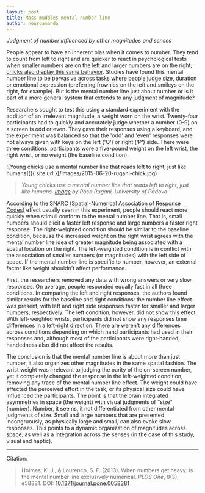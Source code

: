 ```yaml
---
layout: post
title: Mass muddles mental number line
author: neuroamanda
---
```


_Judgment of number influenced by other magnitudes and senses_

People appear to have an inherent bias when it comes to number.
They tend to count from left to right and are quicker to react in psychological tests when smaller numbers are on the left and larger numbers are on the right; [chicks also display this same behavior](http://www.aaas.org/news/humans-chicks-count-left-right).
Studies have found this mental number line to be pervasive across tasks where people judge size, duration or emotional expression (preferring frownies on the left and smileys on the right, for example).
But is the mental number line just about number or is it part of a more general system that extends to any judgment of magnitude?

Researchers sought to test this using a standard experiment with the addition of an irrelevant magnitude, a weight worn on the wrist.
Twenty-four participants had to quickly and accurately judge whether a number (0-9) on a screen is odd or even.
They gave their responses using a keyboard, and the experiment was balanced so that the 'odd' and 'even' responses were not always given with keys on the left ('Q') or right ('P') side.
There were three conditions: participants wore a five-pound weight on the left wrist, the right wrist, or no weight (the baseline condition).

![Young chicks use a mental number line that reads left to right, just like humans]({{ site.url }}/images/2015-06-20-rugani-chick.jpg)

> _Young chicks use a mental number line that reads left to right, just like humans. [Image](http://media.eurekalert.org/scipak/gallery/images/2015-01/rugani1HR.jpg) by Rosa Rugani, University of Padova_

According to the SNARC [(Spatial-Numerical Association of Response Codes)](https://en.wikipedia.org/wiki/Spatial-numerical_association_of_response_codes) effect usually seen in this experiment, people should react more quickly when stimuli conform to the mental number line.
That is, small numbers should elicit a faster left response and large numbers a faster right response.
The right-weighted condition should be similar to the baseline condition, because the increased weight on the right wrist agrees with the mental number line idea of greater magnitude being associated with a spatial location on the right.
The left-weighted condition is in conflict with the association of smaller numbers (or magnitudes) with the left side of space.
If the mental number line is specific to number, however, an external factor like weight shouldn't affect performance.

First, the researchers removed any data with wrong answers or very slow responses.
On average, people responded equally fast in all three conditions.
In comparing the left and right responses, the authors found similar results for the baseline and right conditions: the number line effect was present, with left and right side responses faster for smaller and larger numbers, respectively.
The left condition, however, did not show this effect.
With left-weighted wrists, participants did not show any responses time differences in a left-right direction.
There are weren't any differences across conditions depending on which hand participants had used in their responses and, although most of the participants were right-handed, handedness also did not affect the results.

The conclusion is that the mental number line is about more than just number, it also organizes other magnitudes in the same spatial fashion.
The wrist weight was irrelevant to judging the parity of the on-screen number, yet it completely changed the response in the left-weighted condition, removing any trace of the mental number line effect.
The weight could have affected the perceived effort in the task, or its physical size could have influenced the participants.
The point is that the brain integrated asymmetries in space (the weight) with visual judgments of "size" (number).
Number, it seems, it not differentiated from other mental judgments of size.
Small and large numbers that are presented incongruously, as physically large and small, can also evoke slow responses.
This points to a dynamic organization of magnitudes across space, as well as a integration across the senses (in the case of this study, visual and haptic).

---
Citation:

> Holmes, K. J., & Lourenco, S. F. (2013). When numbers get heavy: is the mental number line exclusively numerical. _PLOS One_, 8(3), e58381. DOI: [10.1371/journal.pone.0058381](http://dx.doi.org/10.1371/journal.pone.0058381)
